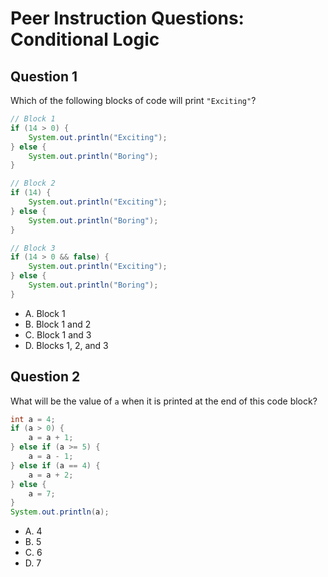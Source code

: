 # Peer Instruction Questions: Conditional Logic

## Question 1

Which of the following blocks of code will print `"Exciting"`?

```java
// Block 1
if (14 > 0) {
    System.out.println("Exciting");
} else {
    System.out.println("Boring");
}

// Block 2
if (14) {
    System.out.println("Exciting");
} else {
    System.out.println("Boring");
}

// Block 3
if (14 > 0 && false) {
    System.out.println("Exciting");
} else {
    System.out.println("Boring");
}
```

- A. Block 1
- B. Block 1 and 2
- C. Block 1 and 3
- D. Blocks 1, 2, and 3

## Question 2

What will be the value of `a` when it is printed at the end of this code block?

```java
int a = 4;
if (a > 0) {
    a = a + 1;
} else if (a >= 5) {
    a = a - 1;
} else if (a == 4) {
    a = a + 2;
} else {
    a = 7;
}
System.out.println(a);
```

- A. 4
- B. 5
- C. 6
- D. 7
